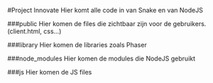 #Project Innovate
Hier komt alle code in van Snake en van NodeJS

###public
Hier komen de files die zichtbaar zijn voor de gebruikers. (client.html, css...)

###library
Hier komen de libraries zoals Phaser

###node_modules
Hier komen de modules die NodeJS gebruikt

###js
Hier komen de JS files